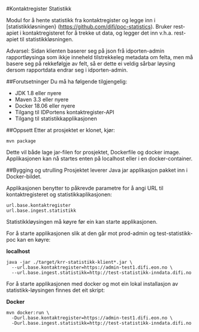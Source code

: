 #Kontaktregister Statistikk

Modul for å hente statistikk fra kontaktregister og legge inn i [statistikkløsningen} (https://github.com/difi/poc-statistics).
Bruker rest-apiet i kontaktregisteret for å trekke ut data, og legger det inn v.h.a. rest-apiet til statistikkløsningen.

Advarsel: Sidan klienten baserer seg på json frå idporten-admin rapportløysinga som ikkje inneheld tilstrekkeleg metadata om felta, men må basere seg på rekkefølgje av felt, så er dette ei veldig sårbar løysing dersom rapportdata endrar seg i idporten-admin.

##Forutsetninger
Du må ha følgende tilgjengelig:
* JDK 1.8 eller nyere
* Maven 3.3 eller nyere
* Docker 18.06 eller nyere
* Tilgang til IDPortens kontaktregister-API
* Tilgang til statistikkapplikasjonen

##Oppsett
Etter at prosjektet er klonet, kjør:

`mvn package`

Dette vil både lage jar-filen for prosjektet, Dockerfile og docker image.
Applikasjonen kan nå startes enten på localhost eller i en docker-container.

##Bygging og utrulling
Prosjektet leverer Java jar applikasjon pakket inn i Docker-bildet.

Applikasjonen benytter to påkrevde parametre for å angi URL til kontaktregisteret og statistikkaplikasjonen:
```
url.base.kontaktregister
url.base.ingest.statistikk
```

Statistikkløysingen må køyre før ein kan starte applikasjonen.

For å starte applikasjonen slik at den går mot prod-admin og test-statistikk-poc kan en køyre:

**localhost**
```
java -jar ./target/krr-statistikk-klient*.jar \
  --url.base.kontaktregister=https://admin-test1.difi.eon.no \
  --url.base.ingest.statistikk=http://test-statistikk-inndata.difi.no
```

For å starte applikasjonen med docker og mot ein lokal installasjon av statistikk-løysingen finnes det eit skript:

**Docker**
```
mvn docker:run \
  -Durl.base.kontaktregister=https://admin-test1.difi.eon.no \
  -Durl.base.ingest.statistikk=http://test-statistikk-inndata.difi.no
```

